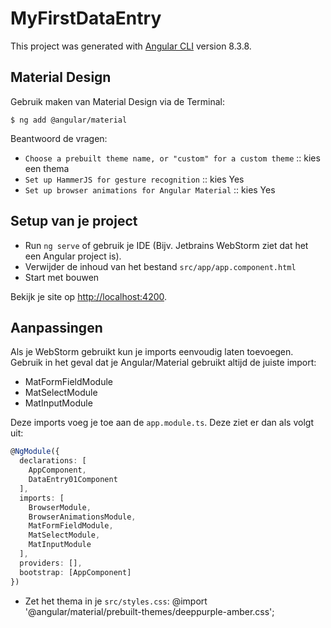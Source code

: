 # MyFirstDataEntry

This project was generated with [Angular CLI](https://github.com/angular/angular-cli) version 8.3.8.

## Material Design
Gebruik maken van Material Design via de Terminal:
```shell script
$ ng add @angular/material
```

Beantwoord de vragen:
* `Choose a prebuilt theme name, or "custom" for a custom theme` :: kies een thema
* `Set up HammerJS for gesture recognition` :: kies Yes
* `Set up browser animations for Angular Material` :: kies Yes

## Setup van je project
* Run `ng serve` of gebruik je IDE (Bijv. Jetbrains WebStorm ziet dat het een Angular project is).
* Verwijder de inhoud van het bestand `src/app/app.component.html`
* Start met bouwen

Bekijk je site op [http://localhost:4200](http://localhost:4200).

## Aanpassingen
Als je WebStorm gebruikt kun je imports eenvoudig laten toevoegen. Gebruik in het geval dat je Angular/Material gebruikt
altijd de juiste import:
* MatFormFieldModule
* MatSelectModule
* MatInputModule

Deze imports voeg je toe aan de `app.module.ts`. Deze ziet er dan als volgt uit:
```typescript
@NgModule({
  declarations: [
    AppComponent,
    DataEntry01Component
  ],
  imports: [
    BrowserModule,
    BrowserAnimationsModule,
    MatFormFieldModule,
    MatSelectModule,
    MatInputModule
  ],
  providers: [],
  bootstrap: [AppComponent]
})
```
* Zet het thema in je `src/styles.css`:
    @import '@angular/material/prebuilt-themes/deeppurple-amber.css';
